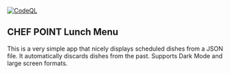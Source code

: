 [![CodeQL](https://github.com/joao-vasconcelos/lunch-menu/actions/workflows/codeql-analysis.yml/badge.svg)](https://github.com/joao-vasconcelos/lunch-menu/actions/workflows/codeql-analysis.yml)

## CHEF POINT Lunch Menu

This is a very simple app that nicely displays scheduled dishes from a JSON file. It automatically discards dishes from the past. Supports Dark Mode and large screen formats.

